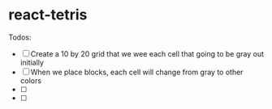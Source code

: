 # react-tetris

Todos:

- [ ] Create a 10 by 20 grid that we wee each cell that going to be gray out initially 
- [ ] When we place blocks, each cell will change from gray to other colors
- [ ] 
- [ ] 

